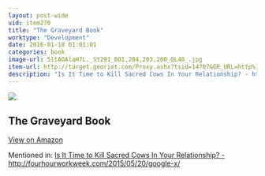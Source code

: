 ```yaml
---
layout: post-wide
uid: item270
title: "The Graveyard Book"
worktype: "Development"
date: 2016-01-18 01:01:01
categories: book
image-url: 51tAOAlaH7L._SY291_BO1,204,203,200_QL40_.jpg
item-url: http://target.georiot.com/Proxy.ashx?tsid=14707&GR_URL=http%3A%2F%2Fwww.amazon.com%2FGraveyard-Book-Neil-Gaiman%2Fdp%2F0060530944
description: "Is It Time to Kill Sacred Cows In Your Relationship? - http://fourhourworkweek.com/2015/05/20/google-x/"
---
```

<a href="http://target.georiot.com/Proxy.ashx?tsid=14707&GR_URL=http%3A%2F%2Fwww.amazon.com%2FGraveyard-Book-Neil-Gaiman%2Fdp%2F0060530944" target="blank"><img src="../../../../img/thumbs/51tAOAlaH7L._SY291_BO1,204,203,200_QL40_.jpg" class="prod-img"></a>
<h2>The Graveyard Book</h2>
<p><a class="btn btn-primary" href="http://target.georiot.com/Proxy.ashx?tsid=14707&GR_URL=http%3A%2F%2Fwww.amazon.com%2FGraveyard-Book-Neil-Gaiman%2Fdp%2F0060530944" target="blank">View on Amazon</a><p>
<p>Mentioned in: <a href="http://fourhourworkweek.com/2015/05/20/google-x/" target="blank">Is It Time to Kill Sacred Cows In Your Relationship? - http://fourhourworkweek.com/2015/05/20/google-x/</a></p>

